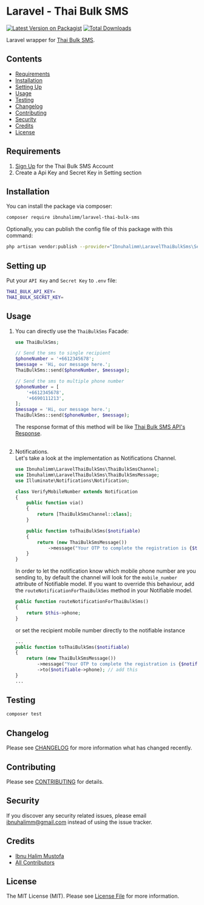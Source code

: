 # Laravel - Thai Bulk SMS

[![Latest Version on Packagist](https://img.shields.io/packagist/v/ibnuhalimm/laravel-thai-bulk-sms.svg?style=flat-square)](https://packagist.org/packages/ibnuhalimm/laravel-thai-bulk-sms)
[![Total Downloads](https://img.shields.io/packagist/dt/ibnuhalimm/laravel-thai-bulk-sms.svg?style=flat-square)](https://packagist.org/packages/ibnuhalimm/laravel-thai-bulk-sms)

Laravel wrapper for [Thai Bulk SMS](https://www.thaibulksms.com/).

## Contents
- [Requirements](#requirements)
- [Installation](#installation)
- [Setting Up](#setting-up)
- [Usage](#usage)
- [Testing](#testing)
- [Changelog](#changelog)
- [Contributing](#contributing)
- [Security](#security)
- [Credits](#credits)
- [License](#license)

## Requirements
1. [Sign Up](https://account.thaibulksms.com/register/) for the Thai Bulk SMS Account
2. Create a Api Key and Secret Key in Setting section

## Installation

You can install the package via composer:

```bash
composer require ibnuhalimm/laravel-thai-bulk-sms
```

Optionally, you can publish the config file of this package with this command:
```bash
php artisan vendor:publish --provider="Ibnuhalimm\LaravelThaiBulkSms\ServiceProvider"
```

## Setting up
Put your `API Key` and `Secret Key` to `.env` file:
```bash
THAI_BULK_API_KEY=
THAI_BULK_SECRET_KEY=
```

## Usage

1. You can directly use the `ThaiBulkSms` Facade:
    ```php
    use ThaiBulkSms;

    // Send the sms to single recipient
    $phoneNumber = '+6612345678';
    $message = 'Hi, our message here.';
    ThaiBulkSms::send($phoneNumber, $message);

    // Send the sms to multiple phone number
    $phoneNumber = [
        '+6612345678',
        '+6690111213',
    ];
    $message = 'Hi, our message here.';
    ThaiBulkSms::send($phoneNumber, $message);
    ```
    The response format of this method will be like [Thai Bulk SMS API's Response](https://assets.thaibulksms.com/documents/ThaibulksmsAPIDocument_V2.0_EN.pdf).
<br><br>
2. Notifications.
    <br>Let's take a look at the implementation as Notifications Channel.
    ```php
    use Ibnuhalimm\LaravelThaiBulkSms\ThaiBulkSmsChannel;
    use Ibnuhalimm\LaravelThaiBulkSms\ThaiBulkSmsMessage;
    use Illuminate\Notifications\Notification;

    class VerifyMobileNumber extends Notification
    {
        public function via()
        {
            return [ThaiBulkSmsChannel::class];
        }

        public function toThaiBulkSms($notifiable)
        {
            return (new ThaiBulkSmsMessage())
                ->message("Your OTP to complete the registration is {$this->otp}");
        }
    }
    ```

    In order to let the notification know which mobile phone number are you sending to, by default the channel will look for the `mobile_number` attribute of Notifiable model. If you want to override this behaviour, add the `routeNotificationForThaiBulkSms` method in your Notifiable model.
    ```php
    public function routeNotificationForThaiBulkSms()
    {
        return $this->phone;
    }
    ```
    or set the recipient mobile number directly to the notifiable instance
    ```php
    ...
    public function toThaiBulkSms($notifiable)
    {
        return (new ThaiBulkSmsMessage())
            ->message("Your OTP to complete the registration is {$notifiable->otp}")
            ->to($notifiable->phone); // add this
    }
    ...
    ```

## Testing

```bash
composer test
```

## Changelog

Please see [CHANGELOG](CHANGELOG.md) for more information what has changed recently.

## Contributing

Please see [CONTRIBUTING](CONTRIBUTING.md) for details.

## Security

If you discover any security related issues, please email ibnuhalimm@gmail.com instead of using the issue tracker.

## Credits

-   [Ibnu Halim Mustofa](https://github.com/ibnuhalimm)
-   [All Contributors](../../contributors)

## License

The MIT License (MIT). Please see [License File](LICENSE.md) for more information.

